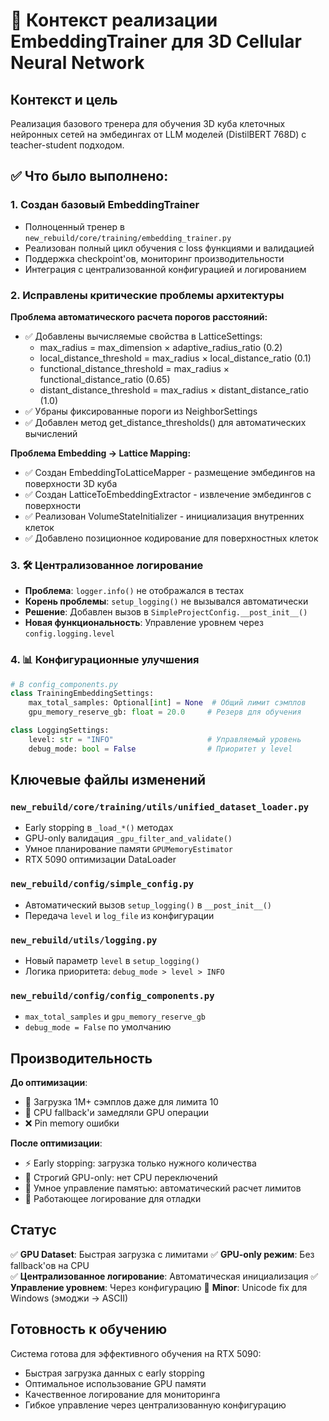 # 🎯 Контекст реализации EmbeddingTrainer для 3D Cellular Neural Network

## Контекст и цель
Реализация базового тренера для обучения 3D куба клеточных нейронных сетей на эмбедингах от LLM моделей (DistilBERT 768D) с teacher-student подходом.

## ✅ Что было выполнено:

### 1. Создан базовый EmbeddingTrainer
- Полноценный тренер в `new_rebuild/core/training/embedding_trainer.py`
- Реализован полный цикл обучения с loss функциями и валидацией
- Поддержка checkpoint'ов, мониторинг производительности
- Интеграция с централизованной конфигурацией и логированием

### 2. Исправлены критические проблемы архитектуры

**Проблема автоматического расчета порогов расстояний:**
- ✅ Добавлены вычисляемые свойства в LatticeSettings:
  - max_radius = max_dimension × adaptive_radius_ratio (0.2)
  - local_distance_threshold = max_radius × local_distance_ratio (0.1)
  - functional_distance_threshold = max_radius × functional_distance_ratio (0.65)
  - distant_distance_threshold = max_radius × distant_distance_ratio (1.0)
- ✅ Убраны фиксированные пороги из NeighborSettings
- ✅ Добавлен метод get_distance_thresholds() для автоматических вычислений

**Проблема Embedding → Lattice Mapping:**
- ✅ Создан EmbeddingToLatticeMapper - размещение эмбедингов на поверхности 3D куба
- ✅ Создан LatticeToEmbeddingExtractor - извлечение эмбедингов с поверхности
- ✅ Реализован VolumeStateInitializer - инициализация внутренних клеток
- ✅ Добавлено позиционное кодирование для поверхностных клеток

### 3. 🛠️ Централизованное логирование
- **Проблема**: `logger.info()` не отображался в тестах
- **Корень проблемы**: `setup_logging()` не вызывался автоматически
- **Решение**: Добавлен вызов в `SimpleProjectConfig.__post_init__()`
- **Новая функциональность**: Управление уровнем через `config.logging.level`

### 4. 📊 Конфигурационные улучшения
```python
# В config_components.py
class TrainingEmbeddingSettings:
    max_total_samples: Optional[int] = None  # Общий лимит сэмплов
    gpu_memory_reserve_gb: float = 20.0     # Резерв для обучения

class LoggingSettings:
    level: str = "INFO"                     # Управляемый уровень
    debug_mode: bool = False                # Приоритет у level
```

## Ключевые файлы изменений

### `new_rebuild/core/training/utils/unified_dataset_loader.py`
- Early stopping в `_load_*()` методах
- GPU-only валидация `_gpu_filter_and_validate()`
- Умное планирование памяти `GPUMemoryEstimator`
- RTX 5090 оптимизации DataLoader

### `new_rebuild/config/simple_config.py`
- Автоматический вызов `setup_logging()` в `__post_init__()`
- Передача `level` и `log_file` из конфигурации

### `new_rebuild/utils/logging.py` 
- Новый параметр `level` в `setup_logging()`
- Логика приоритета: `debug_mode > level > INFO`

### `new_rebuild/config/config_components.py`
- `max_total_samples` и `gpu_memory_reserve_gb`
- `debug_mode = False` по умолчанию

## Производительность

**До оптимизации**:
- 🐌 Загрузка 1M+ сэмплов даже для лимита 10
- 🔄 CPU fallback'и замедляли GPU операции
- ❌ Pin memory ошибки

**После оптимизации**:
- ⚡ Early stopping: загрузка только нужного количества
- 🚀 Строгий GPU-only: нет CPU переключений
- 💾 Умное управление памятью: автоматический расчет лимитов
- 📝 Работающее логирование для отладки

## Статус

✅ **GPU Dataset**: Быстрая загрузка с лимитами
✅ **GPU-only режим**: Без fallback'ов на CPU  
✅ **Централизованное логирование**: Автоматическая инициализация
✅ **Управление уровнем**: Через конфигурацию
🔧 **Minor**: Unicode fix для Windows (эмоджи → ASCII)

## Готовность к обучению

Система готова для эффективного обучения на RTX 5090:
- Быстрая загрузка данных с early stopping
- Оптимальное использование GPU памяти
- Качественное логирование для мониторинга
- Гибкое управление через централизованную конфигурацию